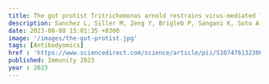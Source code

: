 ```yaml
---
title: The gut protist Tritrichomonas arnold restrains virus-mediated loss of oral tolerance by modulating dietary antigen-presenting dendritic cells
description: Sanchez L, Siller M, Zeng Y, Brigleb P, Sangani K, Soto A, Engl C, Laughlin C, Mohit Rana, Kraak L, Pandey S, Bender M, Fitzgerald B, Hedden L, Fiske K, Taylor G, Wright A, <strong>Mehta I</strong>,<strong> Rahman S</strong>, Galipeau H, Mullett S, Gelhaus S, Watkins S, Bercik P, Nice T, Jabri B, Meisel M, <strong>Das J</strong>, Dermody T, Verdú E,  Hinterleitner R
date: 2023-08-08 15:01:35 +0300
image: '/images/the-gut-protist.jpg'
tags: [Antibodyomics]
href : 'https://www.sciencedirect.com/science/article/pii/S1074761323002790?via%3Dihub'
published: Immunity 2023
year : 2023
---
```


